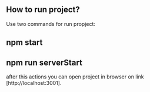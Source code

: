 ## How to run project?

Use two commands for run propject:
## npm start
## npm run serverStart

after this actions you can open project in browser on link [http://localhost:3001].